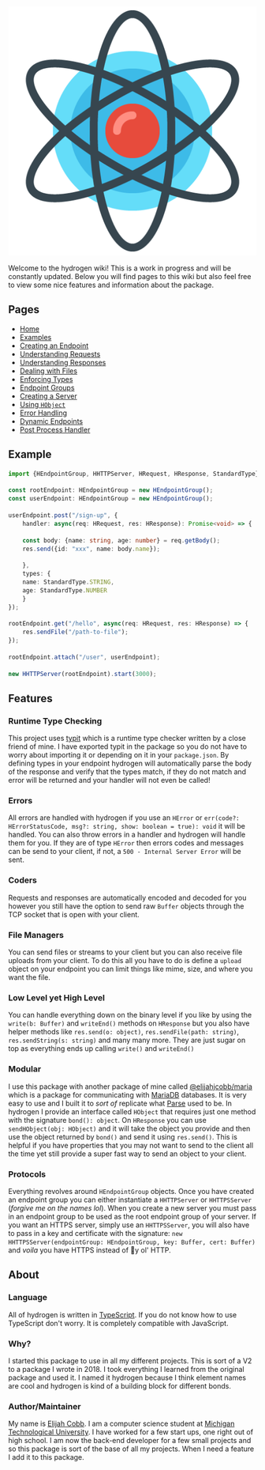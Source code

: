 ![hydrogen](icon.png)

Welcome to the hydrogen wiki! This is a work in progress and will be constantly updated. Below you will find pages to this wiki but also feel free to view some nice features and information about the package.

## Pages
* [Home](https://github.com/elijahjcobb/hydrogen/wiki/Home)
* [Examples](https://github.com/elijahjcobb/hydrogen/wiki/Example)
* [Creating an Endpoint](https://github.com/elijahjcobb/hydrogen/wiki/Endpoint)
* [Understanding Requests](https://github.com/elijahjcobb/hydrogen/wiki/Requests)
* [Understanding Responses](https://github.com/elijahjcobb/hydrogen/wiki/Responses)
* [Dealing with Files](https://github.com/elijahjcobb/hydrogen/wiki/Files)
* [Enforcing Types](https://github.com/elijahjcobb/hydrogen/wiki/Types)
* [Endpoint Groups](https://github.com/elijahjcobb/hydrogen/wiki/Groups)
* [Creating a Server](https://github.com/elijahjcobb/hydrogen/wiki/Server)
* [Using `HObject`](https://github.com/elijahjcobb/hydrogen/wiki/HObject)
* [Error Handling](https://github.com/elijahjcobb/hydrogen/wiki/Error)
* [Dynamic Endpoints](https://github.com/elijahjcobb/hydrogen/wiki/Dynamic)
* [Post Process Handler](https://github.com/elijahjcobb/hydrogen/wiki/PostProcessHandler)

## Example
```typescript
import {HEndpointGroup, HHTTPServer, HRequest, HResponse, StandardType} from "@elijahjcobb/hydrogen";

const rootEndpoint: HEndpointGroup = new HEndpointGroup();
const userEndpoint: HEndpointGroup = new HEndpointGroup();

userEndpoint.post("/sign-up", {
    handler: async(req: HRequest, res: HResponse): Promise<void> => {

	const body: {name: string, age: number} = req.getBody();
	res.send({id: "xxx", name: body.name});

    },
    types: {
	name: StandardType.STRING,
	age: StandardType.NUMBER
    }
});

rootEndpoint.get("/hello", async(req: HRequest, res: HResponse) => {
    res.sendFile("/path-to-file");
});

rootEndpoint.attach("/user", userEndpoint);

new HHTTPServer(rootEndpoint).start(3000);
```

## Features

### Runtime Type Checking
This project uses [typit](https://www.npmjs.com/package/typit) which is a runtime type checker written by a close friend of mine. I have exported typit in the package so you do not have to worry about importing it or depending on it in your `package.json`. By defining types in your endpoint hydrogen will automatically parse the body of the response and verify that the types match, if they do not match and error will be returned and your handler will not even be called!

### Errors
All errors are handled with hydrogen if you use an `HError` or `err(code?: HErrorStatusCode, msg?: string, show: boolean = true): void` it will be handled. You can also throw errors in a handler and hydrogen will handle them for you. If they are of type `HError` then errors codes and messages can be send to your client, if not, a `500 - Internal Server Error` will be sent.

### Coders
Requests and responses are automatically encoded and decoded for you however you still have the option to send raw `Buffer` objects through the TCP socket that is open with your client.

### File Managers
You can send files or streams to your client but you can also receive file uploads from your client. To do this all you have to do is define a `upload` object on your endpoint you can limit things like mime, size, and where you want the file.

### Low Level yet High Level
You can handle everything down on the binary level if you like by using the `write(b: Buffer)` and `writeEnd()` methods on `HResponse` but you also have helper methods like `res.send(o: object)`, `res.sendFile(path: string)`, `res.sendString(s: string)` and many many more. They are just sugar on top as everything ends up calling `write()` and `writeEnd()`

### Modular
I use this package with another package of mine called [@elijahjcobb/maria](https://www.npmjs.com/package/@elijahjcobb/maria) which is a package for communicating with [MariaDB](https://mariadb.com/) databases. It is very easy to use and I built it to *sort of* replicate what [Parse](https://parseplatform.org/) used to be. In hydrogen I provide an interface called `HObject` that requires just one method with the signature `bond(): object`. On `HResponse` you can use `sendHObject(obj: HObject)` and it will take the object you provide and then use the object returned by `bond()` and send it using `res.send()`. This is helpful if you have properties that you may not want to send to the client all the time yet still provide a super fast way to send an object to your client.

### Protocols
Everything revolves around `HEndpointGroup` objects. Once you have created an endpoint group you can either instantiate a `HHTTPServer` or `HHTTPSServer` (*forgive me on the names lol*). When you create a new server you must pass in an endpoint group to be used as the root endpoint group of your server. If you want an HTTPS server, simply use an `HHTTPSServer`, you will also have to pass in a key and certificate with the signature: `new HHTTPSServer(endpointGroup: HEndpointGroup, key: Buffer, cert: Buffer)` and *voila* you have HTTPS instead of :shit:y ol' HTTP.

## About

### Language
All of hydrogen is written in [TypeScript](https://www.typescriptlang.org). If you do not know how to use TypeScript don't worry. It is completely compatible with JavaScript.

### Why?
I started this package to use in all my different projects. This is sort of a V2 to a package I wrote in 2018. I took everything I learned from the original package and used it. I named it hydrogen because I think element names are cool and hydrogen is kind of a building block for different bonds.

### Author/Maintainer
My name is [Elijah Cobb](https://elijahcobb.com). I am a computer science student at [Michigan Technological University](https://mtu.edu). I have worked for a few start ups, one right out of high school. I am now the back-end developer for a few small projects and so this package is sort of the base of all my projects. When I need a feature I add it to this package.